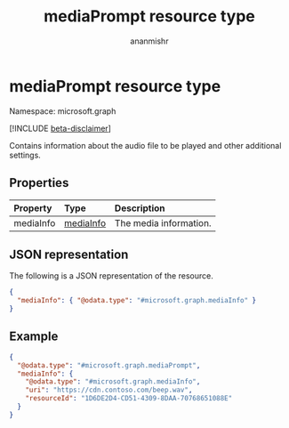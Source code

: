 ﻿---
title: "mediaPrompt resource type"
description: "Contains information about the audio file to be played and other additional settings."
author: "ananmishr"
localization_priority: Normal
ms.prod: "cloud-communications"
doc_type: resourcePageType
---

# mediaPrompt resource type

Namespace: microsoft.graph

[!INCLUDE [beta-disclaimer](../../includes/beta-disclaimer.md)]

Contains information about the audio file to be played and other additional settings.

## Properties

| Property  | Type                      | Description            |
| :-------- | :------------------------ | :--------------------- |
| mediaInfo | [mediaInfo](mediainfo.md) | The media information. |

## JSON representation

The following is a JSON representation of the resource.

<!-- {
  "blockType": "resource",
  "optionalProperties": [

  ],
  "@odata.type": "microsoft.graph.mediaPrompt"
}-->

```json
{
  "mediaInfo": { "@odata.type": "#microsoft.graph.mediaInfo" }
}
```

## Example

<!-- {
  "blockType": "example",
  "@odata.type": "microsoft.graph.mediaPrompt"
}-->

```json
{
  "@odata.type": "#microsoft.graph.mediaPrompt",
  "mediaInfo": {
    "@odata.type": "#microsoft.graph.mediaInfo",
    "uri": "https://cdn.contoso.com/beep.wav",
    "resourceId": "1D6DE2D4-CD51-4309-8DAA-70768651088E"
  }
}
```

<!-- uuid: 8fcb5dbc-d5aa-4681-8e31-b001d5168d79
2015-10-25 14:57:30 UTC -->

<!--
{
  "type": "#page.annotation",
  "description": "mediaPrompt resource",
  "keywords": "",
  "section": "documentation",
  "tocPath": "",
  "suppressions": []
}
-->
